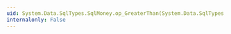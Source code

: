 ```yaml
---
uid: System.Data.SqlTypes.SqlMoney.op_GreaterThan(System.Data.SqlTypes.SqlMoney,System.Data.SqlTypes.SqlMoney)
internalonly: False
---
```

